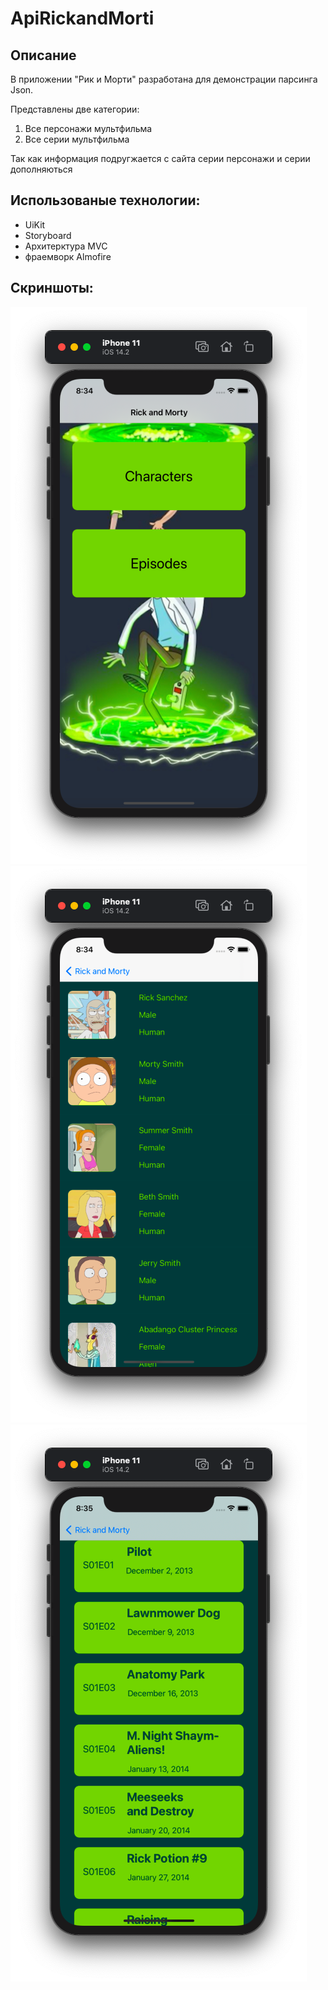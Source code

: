 # ApiRickandMorti
## Описание
В приложении "Рик и Морти" разработана для демонстрации парсинга Json.

Представлены две категории:
 1. Все персонажи мультфильма 
 2. Все серии мультфильма 
 
Так как информация подругжается с сайта серии персонажи и серии дополняються 

## Использованые технологии:
  - UiKit
  - Storyboard
  - Архитерктура MVC
  - фраемворк Almofire 

 ## Скриншоты:
 
 ![](https://github.com/97nik/ApiRickandMorti/blob/main/screenshot/%D0%A1%D0%BD%D0%B8%D0%BC%D0%BE%D0%BA%20%D1%8D%D0%BA%D1%80%D0%B0%D0%BD%D0%B0%202021-01-23%20%D0%B2%2020.34.44.png)
 ![](https://github.com/97nik/ApiRickandMorti/blob/main/screenshot/%D0%A1%D0%BD%D0%B8%D0%BC%D0%BE%D0%BA%20%D1%8D%D0%BA%D1%80%D0%B0%D0%BD%D0%B0%202021-01-23%20%D0%B2%2020.34.50.png)
 ![](https://github.com/97nik/ApiRickandMorti/blob/main/screenshot/%D0%A1%D0%BD%D0%B8%D0%BC%D0%BE%D0%BA%20%D1%8D%D0%BA%D1%80%D0%B0%D0%BD%D0%B0%202021-01-23%20%D0%B2%2020.35.06.png)
